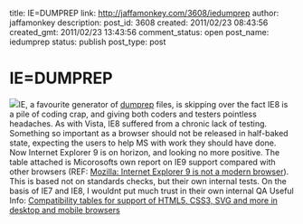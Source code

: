 title: IE=DUMPREP
link: http://jaffamonkey.com/3608/iedumprep
author: jaffamonkey
description: 
post_id: 3608
created: 2011/02/23 08:43:56
created_gmt: 2011/02/23 13:43:56
comment_status: open
post_name: iedumprep
status: publish
post_type: post

# IE=DUMPREP

![](http://blog.jaffamonkey.com/files/2011/02/ms_ie_html5_table-170x170.png)IE, a favourite generator of [dumprep](http://www.raymond.cc/blog/archives/2008/03/04/what-is-dumprepexe-why-is-kernelfaultcheck-dumprep-0-k-in-msconfig-startup/) files, is skipping over the fact IE8 is a pile of coding crap, and giving both coders and testers pointless headaches. As with Vista, IE8 suffered from a chronic lack of testing. Something so important as a browser should not be released in half-baked state, expecting the users to help MS with work they should have done. Now Internet Explorer 9 is on horizon, and looking no more positive. The table attached is Micorosofts own report on IE9 support compared with other browsers (REF: [Mozilla: Internet Explorer 9 is not a modern browser](http://www.theregister.co.uk/2011/02/15/mozilla_on_ie9/)). This is based not on standards checks, but their own internal tests. On the basis of IE7 and IE8, I wouldnt put much trust in their own internal QA Useful Info: [Compatibility tables for support of HTML5, CSS3, SVG and more in desktop and mobile browsers]()